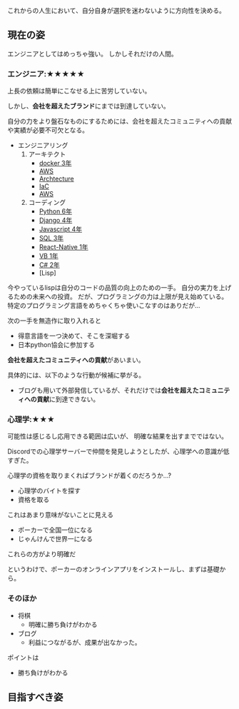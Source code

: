 
これからの人生において、自分自身が選択を迷わないように方向性を決める。


## 現在の姿

エンジニアとしてはめっちゃ強い。
しかしそれだけの人間。



### エンジニア:★★★★★

上長の依頼は簡単にこなせる上に苦労していない。

しかし、**会社を超えたブランド**にまでは到達していない。

自分の力をより盤石なものにするためには、会社を超えたコミュニティへの貢献や実績が必要不可欠となる。


- エンジニアリング
    1. アーキテクト
        - [docker 3年](https://techblog.short-tips.info/docker/)
        - [AWS]()
        - [Archtecture](https://techblog.short-tips.info/inhouse_se/)
        - [IaC](https://techblog.short-tips.info/iac/0000IAC.md)
        - [AWS]()
    2. コーディング
        - [Python 6年](https://techblog.short-tips.info/python/)
        - [Django 4年](https://techblog.short-tips.info/python/)
        - [Javascript 4年](https://techblog.short-tips.info/javascript/)
        - [SQL 3年](https://techblog.short-tips.info/sql/)
        - [React-Native 1年]()
        - [VB 1年]()
        - [C# 2年]()
        - [Lisp]

今やっているlispは自分のコードの品質の向上のための一手。
自分の実力を上げるための未来への投資。
だが、プログラミングの力は上限が見え始めている。
特定のプログラミング言語をめちゃくちゃ使いこなすのはありだが...


次の一手を無造作に取り入れると

- 得意言語を一つ決めて、そこを深堀する
- 日本python協会に参加する




**会社を超えたコミュニティへの貢献**があいまい。

具体的には、以下のような行動が候補に挙がる。

- ブログも用いて外部発信しているが、それだけでは**会社を超えたコミュニティへの貢献**に到達できない。



### 心理学:★★★

可能性は感じるし応用できる範囲は広いが、
明確な結果を出すまでではない。

Discordでの心理学サーバーで仲間を発見しようとしたが、心理学への意識が低すぎた。

心理学の資格を取りまくればブランドが着くのだろうか...?

- 心理学のバイトを探す
- 資格を取る

これはあまり意味がないことに見える

- ポーカーで全国一位になる
- じゃんけんで世界一になる

これらの方がより明確だ

というわけで、ポーカーのオンラインアプリをインストールし、まずは基礎から。


### そのほか

- 将棋
  - 明確に勝ち負けがわかる
- ブログ
  - 利益につながるが、成果が出なかった。

ポイントは

- 勝ち負けがわかる





## 目指すべき姿







